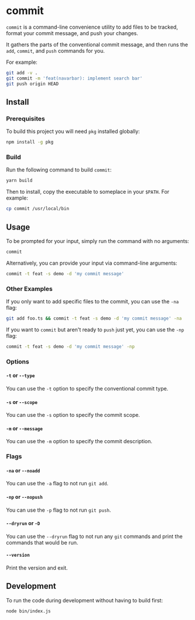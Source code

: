 # commit

`commit` is a command-line convenience utility to add files to be tracked, format your commit message, and push your changes.

It gathers the parts of the conventional commit message, and then runs the `add`, `commit`, and `push` commands for you.

For example:

```sh
git add -v .
git commit -m 'feat(navarbar): implement search bar'
git push origin HEAD
```

## Install

### Prerequisites

To build this project you will need `pkg` installed globally:

```sh
npm install -g pkg
```

### Build

Run the following command to build `commit`:

```sh
yarn build
```

Then to install, copy the executable to someplace in your `$PATH`. For example:

```sh
cp commit /usr/local/bin
```

## Usage

To be prompted for your input, simply run the command with no arguments:

```sh
commit
```

Alternatively, you can provide your input via command-line arguments:

```sh
commit -t feat -s demo -d 'my commit message'
```

### Other Examples

If you only want to add specific files to the commit, you can use the `-na` flag:

```sh
git add foo.ts && commit -t feat -s demo -d 'my commit message' -na
```

If you want to `commit` but aren't ready to `push` just yet, you can use the `-np` flag:

```sh
commit -t feat -s demo -d 'my commit message' -np
```

### Options

#### `-t` or `--type`

You can use the `-t` option to specify the conventional commit type.

#### `-s` or `--scope`

You can use the `-s` option to specify the commit scope.

#### `-m` or `--message`

You can use the `-m` option to specify the commit description.

### Flags

#### `-na` or `--noadd`

You can use the `-a` flag to not run `git add`.

#### `-np` or `--nopush`

You can use the `-p` flag to not run `git push`.

#### `--dryrun` or `-D`

You can use the `--dryrun` flag to not run any `git` commands and print the
commands that would be run.

#### `--version`

Print the version and exit.

## Development

To run the code during development without having to build first:

```sh
node bin/index.js
```
